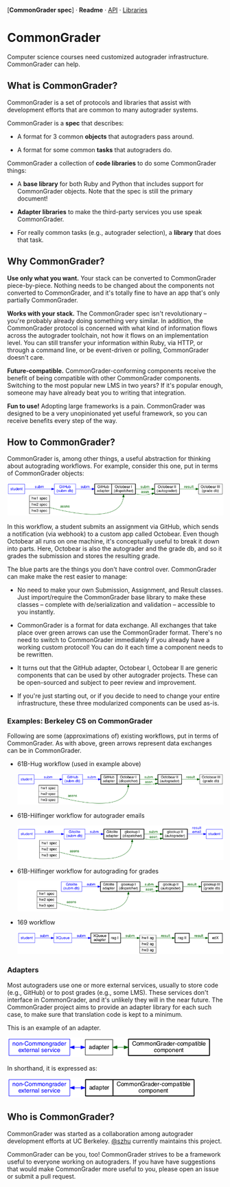 [**CommonGrader spec**] · **Readme** · [API](<api.md>) ·
[Libraries](<libraries.md>)

CommonGrader
============

Computer science courses need customized autograder infrastructure. CommonGrader
can help.

What is CommonGrader?
---------------------

CommonGrader is a set of protocols and libraries that assist with development
efforts that are common to many autograder systems.

CommonGrader is a **spec** that describes:

-   A format for 3 common **objects** that autograders pass around.

-   A format for some common **tasks** that autograders do.

CommonGrader a collection of **code libraries** to do some CommonGrader things:

-   A **base library** for both Ruby and Python that includes support for
    CommonGrader objects. Note that the spec is still the primary document!

-   **Adapter libraries** to make the third-party services you use speak
    CommonGrader.

-   For really common tasks (e.g., autograder selection), a **library** that
    does that task.

Why CommonGrader?
-----------------

**Use only what you want.** Your stack can be converted to CommonGrader
piece-by-piece. Nothing needs to be changed about the components not converted
to CommonGrader, and it's totally fine to have an app that's only partially
CommonGrader.

**Works with your stack.** The CommonGrader spec isn't revolutionary – you're
probably already doing something very similar. In addition, the CommonGrader
protocol is concerned with what kind of information flows across the autograder
toolchain, not how it flows on an implementation level. You can still transfer
your information within Ruby, via HTTP, or through a command line, or be
event-driven or polling, CommonGrader doesn't care.

**Future-compatible.** CommonGrader-conforming components receive the benefit of
being compatible with other CommonGrader components. Switching to the most
popular new LMS in two years? If it's popular enough, someone may have already
beat you to writing that integration.

**Fun to use!** Adopting large frameworks is a pain. CommonGrader was designed
to be a very unopinionated yet useful framework, so you can receive benefits
every step of the way.

How to CommonGrader?
--------------------

CommonGrader is, among other things, a useful abstraction for thinking about
autograding workflows. For example, consider this one, put in terms of
CommonGrader objects:

![](<assets/flow-github-octobear.png>)

In this workflow, a student submits an assignment via GitHub, which sends a
notification (via webhook) to a custom app called Octobear. Even though Octobear
all runs on one machine, it's conceptually useful to break it down into parts.
Here, Octobear is also the autograder and the grade db, and so it grades the
submission and stores the resulting grade.

The blue parts are the things you don't have control over. CommonGrader can make
make the rest easier to manage:

-   No need to make your own Submission, Assignment, and Result classes. Just
    import/require the CommonGrader base library to make these classes –
    complete with de/serialization and validation – accessible to you instantly.

-   CommonGrader is a format for data exchange. All exchanges that take place
    over green arrows can use the CommonGrader format. There's no need to switch
    to CommonGrader immediately if you already have a working custom protocol!
    You can do it each time a component needs to be rewritten.

-   It turns out that the GitHub adapter, Octobear I, Octobear II are generic
    components that can be used by other autograder projects. These can be
    open-sourced and subject to peer review and improvement.

-   If you're just starting out, or if you decide to need to change your entire
    infrastructure, these three modularized components can be used as-is.

### Examples: Berkeley CS on CommonGrader

Following are some (approximations of) existing workflows, put in terms of
CommonGrader. As with above, green arrows represent data exchanges can be in
CommonGrader.

-   61B-Hug workflow (used in example above)

    ![](<assets/flow-github-octobear.png>)

-   61B-Hilfinger workflow for autograder emails

    ![](<assets/flow-gitolite-glookup-auto.png>)

-   61B-Hilfinger workflow for autograding for grades

    ![](<assets/flow-gitolite-glookup-record.png>)

-   169 workflow

    ![](<assets/flow-xqueue-rag.png>)

### Adapters

Most autograders use one or more external services, usually to store code (e.g.,
GitHub) or to post grades (e.g., some LMS). These services don't interface in
CommonGrader, and it's unlikely they will in the near future. The CommonGrader
project aims to provide an adapter library for each such case, to make sure that
translation code is kept to a minimum.

This is an example of an adapter.

![](<assets/adapter-full.png>)

In shorthand, it is expressed as:

![](<assets/adapter-short.png>)

Who is CommonGrader?
--------------------

CommonGrader was started as a collaboration among autograder development efforts
at UC Berkeley. [@szhu](<https://github.com/szhu>) currently maintains this
project.

CommonGrader can be you, too! CommonGrader strives to be a framework useful to
everyone working on autograders. If you have have suggestions that would make
CommonGrader more useful to you, please open an issue or submit a pull request.

